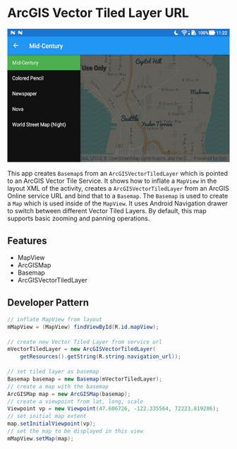 # ArcGIS Vector Tiled Layer URL

![ArcGIS VectorTiledLayer](arcgis-vectortiledlayer-url.png)

This app creates `Basemap`s from an `ArcGISVectorTiledLayer` which is pointed to an ArcGIS Vector Tile Service.
It shows how to inflate a `MapView` in the layout XML of the activity, creates a `ArcGISVectorTiledLayer` from an ArcGIS Online service URL and bind that to a `Basemap`.  The `Basemap` is used to create a `Map` which is used inside of the `MapView`. It uses Android Navigation drawer to switch between different Vector Tiled Layers. By default, this map supports basic zooming and panning operations.

## Features
* MapView
* ArcGISMap
* Basemap
* ArcGISVectorTiledLayer

## Developer Pattern
```java
// inflate MapView from layout
mMapView = (MapView) findViewById(R.id.mapView);

// create new Vector Tiled Layer from service url
mVectorTiledLayer = new ArcGISVectorTiledLayer(
    getResources().getString(R.string.navigation_url));

// set tiled layer as basemap
Basemap basemap = new Basemap(mVectorTiledLayer);
// create a map with the basemap
ArcGISMap map = new ArcGISMap(basemap);
// create a viewpoint from lat, long, scale
Viewpoint vp = new Viewpoint(47.606726, -122.335564, 72223.819286);
// set initial map extent
map.setInitialViewpoint(vp);
// set the map to be displayed in this view
mMapView.setMap(map);
```
